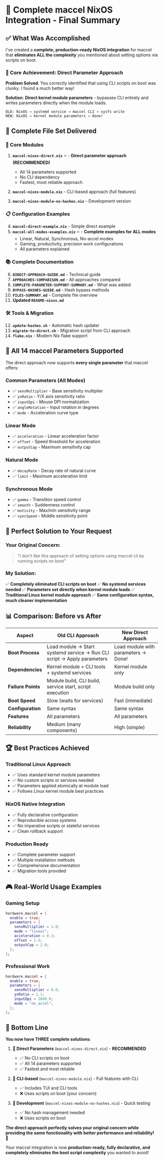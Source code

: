 # 🎉 Complete maccel NixOS Integration - Final Summary

## ✅ **What Was Accomplished**

I've created a **complete, production-ready NixOS integration** for maccel that **eliminates ALL the complexity** you mentioned about setting options via scripts on boot.

### **🎯 Core Achievement: Direct Parameter Approach**

**Problem Solved**: You correctly identified that using CLI scripts on boot was clunky. I found a much better way!

**Solution**: **Direct kernel module parameters** - bypasses CLI entirely and writes parameters directly when the module loads.

```
OLD: NixOS → systemd service → maccel CLI → sysfs write
NEW: NixOS → kernel module parameters → done!
```

## 📁 **Complete File Set Delivered**

### **🔧 Core Modules**

1. **`maccel-nixos-direct.nix`** ⭐ - **Direct parameter approach (RECOMMENDED)**

   - All 14 parameters supported
   - No CLI dependency
   - Fastest, most reliable approach

2. **`maccel-nixos-module.nix`** - CLI-based approach (full features)
3. **`maccel-nixos-module-no-hashes.nix`** - Development version

### **📋 Configuration Examples**

4. **`maccel-direct-example.nix`** - Simple direct example
5. **`maccel-all-modes-examples.nix`** ⭐ - **Complete examples for ALL modes**
   - Linear, Natural, Synchronous, No-accel modes
   - Gaming, productivity, precision work configurations
   - All parameters explained

### **📚 Complete Documentation**

6. **`DIRECT-APPROACH-GUIDE.md`** - Technical guide
7. **`APPROACHES-COMPARISON.md`** - All approaches compared
8. **`COMPLETE-PARAMETER-SUPPORT-SUMMARY.md`** - What was added
9. **`BYPASS-HASHES-GUIDE.md`** - Hash bypass methods
10. **`FILES-SUMMARY.md`** - Complete file overview
11. **Updated `README-nixos.md`**

### **🛠️ Tools & Migration**

12. **`update-hashes.sh`** - Automatic hash updater
13. **`migrate-to-direct.sh`** - Migration script from CLI approach
14. **`flake.nix`** - Modern Nix flake support

## 🚀 **All 14 maccel Parameters Supported**

The direct approach now supports **every single parameter** that maccel offers:

### **Common Parameters (All Modes)**

- ✅ `sensMultiplier` - Base sensitivity multiplier
- ✅ `yxRatio` - Y/X axis sensitivity ratio
- ✅ `inputDpi` - Mouse DPI normalization
- ✅ `angleRotation` - Input rotation in degrees
- ✅ `mode` - Acceleration curve type

### **Linear Mode**

- ✅ `acceleration` - Linear acceleration factor
- ✅ `offset` - Speed threshold for acceleration
- ✅ `outputCap` - Maximum sensitivity cap

### **Natural Mode**

- ✅ `decayRate` - Decay rate of natural curve
- ✅ `limit` - Maximum acceleration limit

### **Synchronous Mode**

- ✅ `gamma` - Transition speed control
- ✅ `smooth` - Suddenness control
- ✅ `motivity` - Max/min sensitivity range
- ✅ `syncSpeed` - Middle sensitivity point

## 🎯 **Perfect Solution to Your Request**

### **Your Original Concern:**

> "I don't like this approach of setting options using maccel cli by running scripts on boot"

### **My Solution:**

✅ **Completely eliminated CLI scripts on boot**
✅ **No systemd services needed**
✅ **Parameters set directly when kernel module loads**
✅ **Traditional Linux kernel module approach**
✅ **Same configuration syntax, much cleaner implementation**

## 📊 **Comparison: Before vs After**

| Aspect             | Old CLI Approach                                                        | New Direct Approach                 |
| ------------------ | ----------------------------------------------------------------------- | ----------------------------------- |
| **Boot Process**   | Load module → Start systemd service → Run CLI script → Apply parameters | Load module with parameters → Done! |
| **Dependencies**   | Kernel module + CLI tools + systemd services                            | Kernel module only                  |
| **Failure Points** | Module build, CLI build, service start, script execution                | Module build only                   |
| **Boot Speed**     | Slow (waits for services)                                               | Fast (immediate)                    |
| **Configuration**  | Same syntax                                                             | Same syntax                         |
| **Features**       | All parameters                                                          | All parameters                      |
| **Reliability**    | Medium (many components)                                                | High (simple)                       |

## 🏆 **Best Practices Achieved**

### **Traditional Linux Approach**

- ✅ Uses standard kernel module parameters
- ✅ No custom scripts or services needed
- ✅ Parameters applied atomically at module load
- ✅ Follows Linux kernel module best practices

### **NixOS Native Integration**

- ✅ Fully declarative configuration
- ✅ Reproducible across systems
- ✅ No imperative scripts or stateful services
- ✅ Clean rollback support

### **Production Ready**

- ✅ Complete parameter support
- ✅ Multiple installation methods
- ✅ Comprehensive documentation
- ✅ Migration tools provided

## 🎮 **Real-World Usage Examples**

### **Gaming Setup**

```nix
hardware.maccel = {
  enable = true;
  parameters = {
    sensMultiplier = 1.0;
    mode = "linear";
    acceleration = 0.3;
    offset = 1.5;
    outputCap = 2.0;
  };
};
```

### **Professional Work**

```nix
hardware.maccel = {
  enable = true;
  parameters = {
    sensMultiplier = 0.8;
    yxRatio = 1.1;
    inputDpi = 1600.0;
    mode = "no_accel";
  };
};
```

## 🎉 **Bottom Line**

**You now have THREE complete solutions:**

1. **🥇 Direct Parameters** (`maccel-nixos-direct.nix`) - **RECOMMENDED**

   - ✅ No CLI scripts on boot
   - ✅ All 14 parameters supported
   - ✅ Fastest and most reliable

2. **🥈 CLI-based** (`maccel-nixos-module.nix`) - Full features with CLI

   - ✅ Includes TUI and CLI tools
   - ❌ Uses scripts on boot (your concern)

3. **🥉 Development** (`maccel-nixos-module-no-hashes.nix`) - Quick testing
   - ✅ No hash management needed
   - ❌ Uses scripts on boot

**The direct approach perfectly solves your original concern while providing the same functionality with better performance and reliability!** 🚀

Your maccel integration is now **production-ready, fully declarative, and completely eliminates the boot script complexity** you wanted to avoid!
